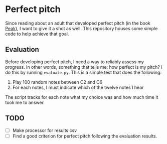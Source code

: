 # Perfect pitch

Since reading about an adult that developed perfect pitch (in the book
[Peak](http://peakthebook.com/index.html)), I want to give it a shot as
well. This repository houses some simple code to help achieve that goal.

## Evaluation

Before developing perfect pitch, I need a way to reliably assess my
progress. In other words, something that tells me: 
how perfect is my pitch? I do this by running `evaluate.py`. This is a
simple test that does the following:

1. Play 100 random notes between C2 and C6
2. For each notes, I must indicate which of the twelve notes I hear

The script tracks for each note what my choice was and how much time it
took me to answer.

## TODO

- [ ] Make processor for results csv
- [ ] Find a good criterion for perfect pitch following the evaluation results.
